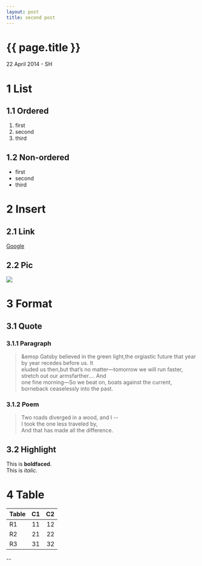 ```yaml
---
layout: post
title: second post
---
```


{{ page.title }}
================

<p class="meta">22 April 2014 - SH</p>

# 1 List
## 1.1 Ordered
1. first
2. second
3. third
## 1.2 Non-ordered
- first
- second
- third
# 2 Insert
## 2.1 Link
[Google](http://google.com.hk)
## 2.2 Pic
![](http://upload.wikimedia.org/wikipedia/en/archive/4/43/20120728155103!EscherSelf1929.jpg)
# 3 Format
## 3.1 Quote
### 3.1.1 Paragraph
> &emsp Gatsby believed in the green light,the orgiastic future that year by year recedes before us. It   
> eluded us then,but that’s no matter—tomorrow we will run faster, stretch out our armsfarther…. And   
> one fine morning—So we beat on, boats against the current, borneback ceaselessly into the past.
### 3.1.2 Poem
> Two roads diverged in a wood, and I --  
> I took the one less traveled by,  
> And that has made all the difference.
## 3.2 Highlight
This is **boldfaced**.   
This is *italic*.
# 4 Table
| Table   | C1   | C2    |
| ------- |:----:| -----:|
| R1      | 11   | 12    |
| R2      | 21   | 22    |
| R3      | 31   | 32    |
--
